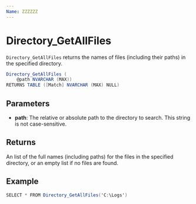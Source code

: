 ```yaml
---
Name: ZZZZZZ
---
```


# Directory_GetAllFiles

`Directory_GetAllFiles` returns the names of files (including their paths) in the specified directory.

```csharp
Directory_GetAllFiles (
	@path NVARCHAR (MAX))
RETURNS TABLE ([Match] NVARCHAR (MAX) NULL)
```

## Parameters

 - **path**: The relative or absolute path to the directory to search. This string is not case-sensitive.

## Returns

An list of the full names (including paths) for the files in the specified directory, or an empty list if no files are found.

## Example

```csharp
SELECT * FROM Directory_GetAllFiles('C:\Logs')
```


